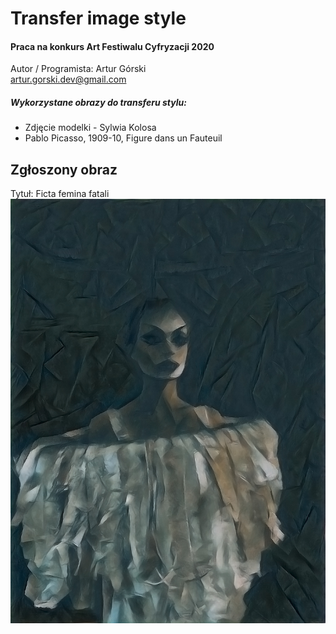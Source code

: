 # Transfer image style
#### Praca na konkurs Art Festiwalu Cyfryzacji 2020
Autor / Programista: Artur Górski
<br>artur.gorski.dev@gmail.com
##### Wykorzystane obrazy do transferu stylu:
- Zdjęcie modelki - Sylwia Kolosa
- Pablo Picasso, 1909-10, Figure dans un Fauteuil
## Zgłoszony obraz
Tytuł: Ficta femina fatali
![Alt text](./pics/output.jpg?raw=true "")
